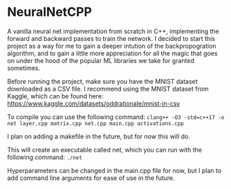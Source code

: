 # NeuralNetCPP
A vanilla neural net implementation from scratch in C++, implementing the forward and backward passes to train the network.
I decided to start this project as a way for me to gain a deeper intution of the backpropogration algorithm, and to gain a little more appreciation for all the magic that goes on under the hood of the popular ML libraries we take for granted sometimes.

Before running the project, make sure you have the MNIST dataset downloaded as a CSV file. I recommend using the MNIST dataset from Kaggle, which can be found here: https://www.kaggle.com/datasets/oddrationale/mnist-in-csv

To compile you can use the following command:
``` clang++ -O3 -std=c++17 -o net layer.cpp matrix.cpp net.cpp main.cpp activations.cpp ```

I plan on adding a makefile in the future, but for now this will do.

This will create an executable called net, which you can run with the following command:
``` ./net ```

Hyperparameters can be changed in the main.cpp file for now, but I plan to add command line arguments for ease of use in the future.

